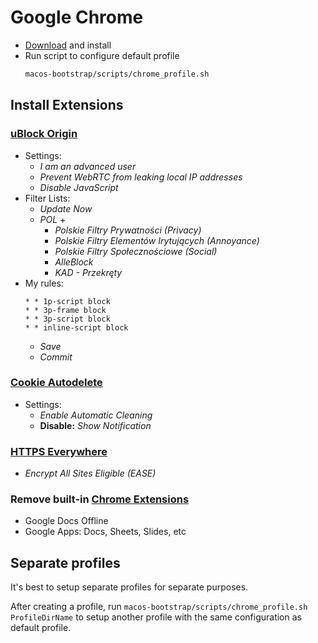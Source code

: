 # Google Chrome

* [Download](https://www.google.com/chrome/) and install
* Run script to configure default profile
    ```bash
    macos-bootstrap/scripts/chrome_profile.sh
    ```

## Install Extensions

### [uBlock Origin](https://chrome.google.com/webstore/detail/ublock-origin/cjpalhdlnbpafiamejdnhcphjbkeiagm)
* Settings:
    * _I am an advanced user_
    * _Prevent WebRTC from leaking local IP addresses_
    * _Disable JavaScript_
* Filter Lists:
    * _Update Now_
    *  _POL_ +
        * _Polskie Filtry Prywatności (Privacy)_
        * _Polskie Filtry Elementów Irytujących (Annoyance)_
        * _Polskie Filtry Społecznościowe (Social)_
        * _AlleBlock_
        * _KAD - Przekręty_
* My rules:
    ```
    * * 1p-script block
    * * 3p-frame block
    * * 3p-script block
    * * inline-script block
    ```
    * _Save_
    * _Commit_

### [Cookie Autodelete](https://chrome.google.com/webstore/detail/cookie-autodelete/fhcgjolkccmbidfldomjliifgaodjagh?hl=en)
* Settings:
    * _Enable Automatic Cleaning_
    * **Disable:** _Show Notification_

### [HTTPS Everywhere](https://chrome.google.com/webstore/detail/https-everywhere/gcbommkclmclpchllfjekcdonpmejbdp)
* _Encrypt All Sites Eligible (EASE)_
 
### Remove built-in [Chrome Extensions](chrome://extensions/)
* Google Docs Offline
* Google Apps: Docs, Sheets, Slides, etc

## Separate profiles

It's best to setup separate profiles for separate purposes.

After creating a profile, run `macos-bootstrap/scripts/chrome_profile.sh ProfileDirName` to setup another profile with the same configuration as default profile. 